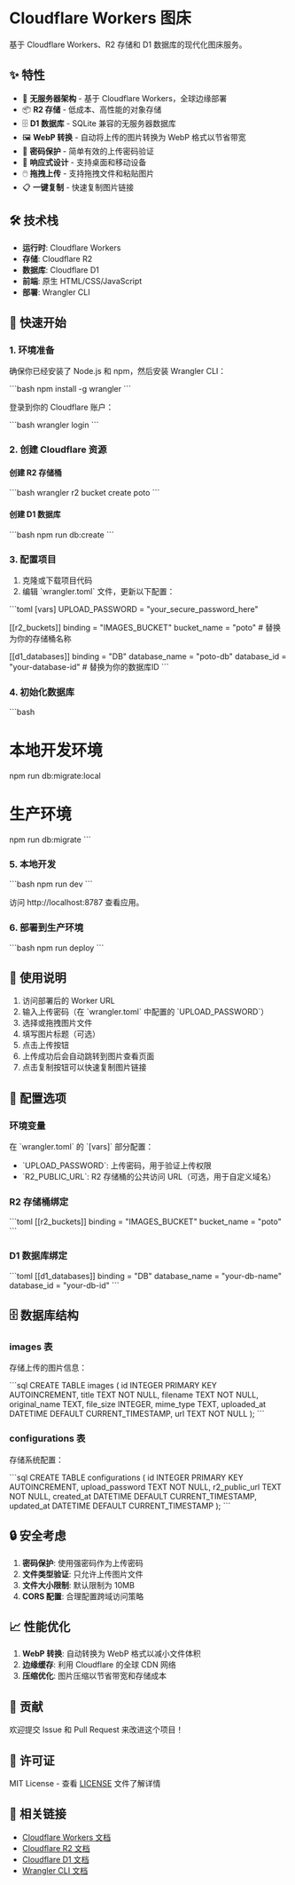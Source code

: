 # Cloudflare Workers 图床

基于 Cloudflare Workers、R2 存储和 D1 数据库的现代化图床服务。

## ✨ 特性

- 🚀 **无服务器架构** - 基于 Cloudflare Workers，全球边缘部署
- 📦 **R2 存储** - 低成本、高性能的对象存储
- 🗄️ **D1 数据库** - SQLite 兼容的无服务器数据库
- 🖼️ **WebP 转换** - 自动将上传的图片转换为 WebP 格式以节省带宽
- 🔐 **密码保护** - 简单有效的上传密码验证
- 📱 **响应式设计** - 支持桌面和移动设备
- 🖱️ **拖拽上传** - 支持拖拽文件和粘贴图片
- 📋 **一键复制** - 快速复制图片链接

## 🛠️ 技术栈

- **运行时**: Cloudflare Workers
- **存储**: Cloudflare R2
- **数据库**: Cloudflare D1  
- **前端**: 原生 HTML/CSS/JavaScript
- **部署**: Wrangler CLI

## 🚀 快速开始

### 1. 环境准备

确保你已经安装了 Node.js 和 npm，然后安装 Wrangler CLI：

\`\`\`bash
npm install -g wrangler
\`\`\`

登录到你的 Cloudflare 账户：

\`\`\`bash
wrangler login
\`\`\`

### 2. 创建 Cloudflare 资源

#### 创建 R2 存储桶
\`\`\`bash
wrangler r2 bucket create poto
\`\`\`

#### 创建 D1 数据库
\`\`\`bash
npm run db:create
\`\`\`

### 3. 配置项目

1. 克隆或下载项目代码
2. 编辑 \`wrangler.toml\` 文件，更新以下配置：

\`\`\`toml
[vars]
UPLOAD_PASSWORD = "your_secure_password_here"

[[r2_buckets]]
binding = "IMAGES_BUCKET"
bucket_name = "poto"  # 替换为你的存储桶名称

[[d1_databases]]
binding = "DB"
database_name = "poto-db"
database_id = "your-database-id"    # 替换为你的数据库ID
\`\`\`

### 4. 初始化数据库

\`\`\`bash
# 本地开发环境
npm run db:migrate:local

# 生产环境
npm run db:migrate
\`\`\`

### 5. 本地开发

\`\`\`bash
npm run dev
\`\`\`

访问 http://localhost:8787 查看应用。

### 6. 部署到生产环境

\`\`\`bash
npm run deploy
\`\`\`

## 📝 使用说明

1. 访问部署后的 Worker URL
2. 输入上传密码（在 \`wrangler.toml\` 中配置的 \`UPLOAD_PASSWORD\`）
3. 选择或拖拽图片文件
4. 填写图片标题（可选）
5. 点击上传按钮
6. 上传成功后会自动跳转到图片查看页面
7. 点击复制按钮可以快速复制图片链接

## 🔧 配置选项

### 环境变量

在 \`wrangler.toml\` 的 \`[vars]\` 部分配置：

- \`UPLOAD_PASSWORD\`: 上传密码，用于验证上传权限
- \`R2_PUBLIC_URL\`: R2 存储桶的公共访问 URL（可选，用于自定义域名）

### R2 存储桶绑定

\`\`\`toml
[[r2_buckets]]
binding = "IMAGES_BUCKET"
bucket_name = "poto"
\`\`\`

### D1 数据库绑定

\`\`\`toml
[[d1_databases]]
binding = "DB"
database_name = "your-db-name"
database_id = "your-db-id"
\`\`\`

## 🗄️ 数据库结构

### images 表
存储上传的图片信息：

\`\`\`sql
CREATE TABLE images (
    id INTEGER PRIMARY KEY AUTOINCREMENT,
    title TEXT NOT NULL,
    filename TEXT NOT NULL,
    original_name TEXT,
    file_size INTEGER,
    mime_type TEXT,
    uploaded_at DATETIME DEFAULT CURRENT_TIMESTAMP,
    url TEXT NOT NULL
);
\`\`\`

### configurations 表
存储系统配置：

\`\`\`sql
CREATE TABLE configurations (
    id INTEGER PRIMARY KEY AUTOINCREMENT,
    upload_password TEXT NOT NULL,
    r2_public_url TEXT NOT NULL,
    created_at DATETIME DEFAULT CURRENT_TIMESTAMP,
    updated_at DATETIME DEFAULT CURRENT_TIMESTAMP
);
\`\`\`

## 🔒 安全考虑

1. **密码保护**: 使用强密码作为上传密码
2. **文件类型验证**: 只允许上传图片文件
3. **文件大小限制**: 默认限制为 10MB
4. **CORS 配置**: 合理配置跨域访问策略

## 📈 性能优化

1. **WebP 转换**: 自动转换为 WebP 格式以减小文件体积
2. **边缘缓存**: 利用 Cloudflare 的全球 CDN 网络
3. **压缩优化**: 图片压缩以节省带宽和存储成本

## 🤝 贡献

欢迎提交 Issue 和 Pull Request 来改进这个项目！

## 📄 许可证

MIT License - 查看 [LICENSE](LICENSE) 文件了解详情

## 🔗 相关链接

- [Cloudflare Workers 文档](https://developers.cloudflare.com/workers/)
- [Cloudflare R2 文档](https://developers.cloudflare.com/r2/)
- [Cloudflare D1 文档](https://developers.cloudflare.com/d1/)
- [Wrangler CLI 文档](https://developers.cloudflare.com/workers/wrangler/)
